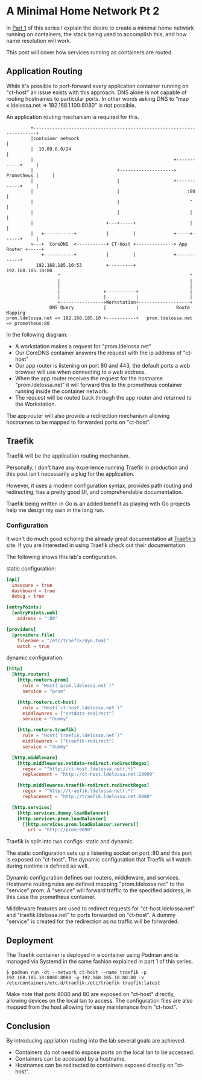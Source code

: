 # A Minimal Home Network Pt 2

In [Part 1](/blog/home-network-pt1) of this series I explain the desire to create a minimal home network running on containers, the stack being used to accomplish this, and how name resolution will work.

This post will cover how services running as containers are routed.

## Application Routing

While it's possible to port-forward every application container running on "ct-host" an issue exists with this approach. 
DNS alone is not capable of routing hostnames to particular ports.
In other words asking DNS to “map x.ldelossa.net => 192.168.1.100:8080” is not possible.

An application routing mechanism is required for this.

```
         +-----------------------------------------------------------------------+
         |container network                                                      |
         |  10.89.0.0/24                                                         |
         |                                                    +------------+     |
         |                               +--------------------> Prometheus |     |
         |                               |                    +------------+     |
         |                               |                         :80           |
         |                               |                          ^            |
         |                               |                          |            |
         |                           +---+-----+                    |            |
         |   +-----------+           |         |              +-----+------+     |
         +---+  CoreDNS  <-----------+ CT-Host +--------------> App Router +-----+
             +-----------+           |         |              +------------+
           192.168.185.10:53         +---------+             192.168.185.10:80
                   ^                                                ^
                   |                                                |
                   |                                                |
                   |                +-----------+                   |
                   |                |           |                   |
                   +----------------+Workstation+-------------------+
                DNS Query           |           |              Route Mapping
prom.ldelossa.net => 192.168.185.10 +-----------+   prom.ldelossa.net => prometheus:80
```
In the following diagram:

* A workstation makes a request for "prom.ldelossa.net"
* Our CoreDNS container answers the request with the ip address of "ct-host"
* Our app router is listening on port 80 and 443, the default ports a web browser will use when connecting to a web address.
* When the app router receives the request for the hostname "prom.ldelossa.net" it will forward this to the prometheus container running inside the container network.
* The request will be routed back through the app router and returned to the Workstation.

The app router will also provide a redirection mechanism allowing hostnames to be mapped to forwarded ports on "ct-host".

## Traefik

Traefik will be the application routing mechanism.

Personally, I don't have any experience running Traefik in production and this post isn't necessarily a plug for the application.

However, it uses a modern configuration syntax, provides path routing and redirecting, has a pretty good UI, and comprehendable documentation.

Traefik being written in Go is an added benefit as playing with Go projects help me design my own in the long run.

### Configuration

It won't do much good echoing the already great documentation at [Traefik's](https://docs.containo.us/) site.
If you are interested in using Traefik check out their documentation.

The following shows this lab's configuration.

static configuration:
```toml
[api]
  insecure = true
  dashboard = true
  debug = true

[entryPoints]
  [entryPoints.web]
    address = ":80"

[providers]
  [providers.file]
    filename = "/etc/traefik/dyn.toml"
    watch = true
```

dynamic configuration:
```toml
[http]
  [http.routers]
    [http.routers.prom]
      rule = "Host(`prom.ldelossa.net`)"
      service = "prom"

    [http.routers.ct-host]
      rule = "Host(`ct-host.ldelossa.net`)"
      middlewares = ["netdata-redirect"]
      service = "dummy"

    [http.routers.traefik]
      rule = "Host(`traefik.ldelossa.net`)"
      middlewares = ["traefik-redirect"]
      service = "dummy"

  [http.middleware]
    [http.middlewares.netdata-redirect.redirectRegex]
      regex = "^http://ct-host.ldelossa.net(.*)"
      replacement = "http://ct-host.ldelossa.net:19999"

    [http.middlewares.traefik-redirect.redirectRegex]
      regex = "^http://traefik.ldelossa.net(.*)"
      replacement = "http://traefik.ldelossa.net:8080"

  [http.services]
    [http.services.dummy.loadBalancer]
    [http.services.prom.loadBalancer]
      [[http.services.prom.loadBalancer.servers]]
        url = "http://prom:9090"
```

Traefik is split into two configs: static and dynamic.

The static configuration sets up a listening socket on port :80 and this port is exposed on "ct-host".
The dynamic configuration that Traefik will watch during runtime is defined as well.

Dynamic configuration defines our routers, middleware, and services.
Hostname routing rules are defined mapping "prom.ldelossa.net" to the "service" prom.
A "service" will forward traffic to the specified address, in this case the prometheus container.

Middleware features are used to redirect requests for "ct-host.ldelossa.net" and "traefik.ldelossa.net" to ports forwarded on "ct-host".
A dummy "service" is created for the redirection as no traffic will be forwarded.

## Deployment

The Traefik container is deployed in a container using Podman and is managed via Systemd in the same fashion explained in part 1 of this series.

```console
$ podman run -dt --network ct-host --name traefik -p 192.168.185.10:8080:8080 -p 192.168.185.10:80:80 -v /etc/containers/etc.d/traefik:/etc/traefik traefik:latest
```

Make note that pots 8080 and 80 are exposed on "ct-host" directly, allowing devices on the local lan to access.
The configuration files are also mapped from the host allowing for easy maintenance from "ct-host".

## Conclusion

By introducing appliation routing into the lab several goals are achieved.
* Containers do not need to expose ports on the local lan to be accessed.
* Containers can be accessed by a hostname.
* Hostnames can be redirected to containers exposed directly on "ct-host".

